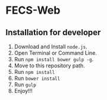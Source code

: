 FECS-Web
==========

## Installation for developer
1. Download and Install `node.js`.
2. Open Terminal or Command Line.
3. Run `npm install bower gulp -g`.
4. Move to this repository path.
5. Run `npm install`
6. Run `bower install`
7. Run `gulp`
8. Enjoy!!!
